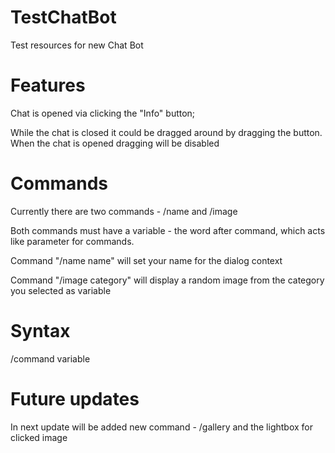 # TestChatBot

Test resources for new Chat Bot

# Features

Chat is opened via clicking the "Info" button;

While the chat is closed it could be dragged around by dragging the button. When the chat is opened dragging will be disabled

# Commands

Currently there are two commands - /name and /image

Both commands must have a variable - the word after command, which acts like parameter for commands.

Command "/name name" will set your name for the dialog context

Command "/image category" will display a random image from the category you selected as variable

# Syntax

/command variable

# Future updates

In next update will be added new command - /gallery and the lightbox for clicked image